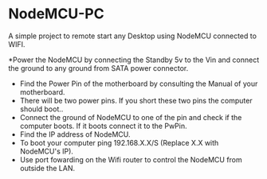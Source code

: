 # NodeMCU-PC
A simple project to remote start any Desktop using NodeMCU connected to WIFI.
 
 *Power the NodeMCU by connecting the Standby 5v to the Vin and connect the ground to any ground from SATA power connector.
 * Find the Power Pin of the motherboard by consulting the Manual of your motherboard.
 * There will be two power pins. If you short these two pins the computer should boot..
 * Connect the ground of NodeMCU to one of the pin and check if the computer boots. If it boots connect it to the PwPin.
 * Find the IP address of NodeMCU. 
 * To boot your computer ping 192.168.X.X/S (Replace X.X with NodeMCU's IP).
 * Use port fowarding on the Wifi router to control the NodeMCU from outside the LAN.
 

